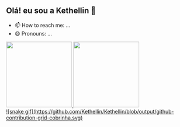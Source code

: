 ## Olá! eu sou a Kethellin 👋

- 📫 How to reach me: ...
- 😄 Pronouns: ...
<div>
  <a href="https://github.com/Kethellin">
  <img height="180px" src="https://github-readme-stats.vercel.app/api?username=Kethellin&show_icons=true&theme=radical"/>
  <img height="180px" src="https://github-readme-stats.vercel.app/api/top-langs/username=Kethellin&layout=compact&langs_count=7&theme=dark"/>
</div>
![snake gif](https://github.com/Kethellin/Kethellin/blob/output/github-contribution-grid-cobrinha.svg)
